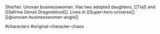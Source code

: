 She/her. Unovan businesswoman. Has two adopted daughters, [[Tia]] and [[Safrina Gensō Dragonblood]]. Lives in [[Super-hero universe]]. [[@unovan-businesswoman-angie]]

#characters #original-character-chaos 